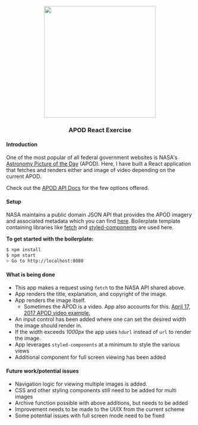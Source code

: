 <div align="center">
  <img src="https://s3.amazonaws.com/qh-public/static/img/Quartet+%2B+NASA.png" width="300" />
  <h3>APOD React Exercise</h3>
</div>

#### Introduction

One of the most popular of all federal government websites is NASA's [Astronomy Picture of the Day](https://apod.nasa.gov/apod/astropix.html) (APOD). Here, I have built a React application that fetches and renders either and image of video depending on the current APOD.

Check out the [APOD API Docs](https://api.nasa.gov/api.html#apod) for the few options offered.

#### Setup

NASA maintains a public domain JSON API that provides the APOD imagery and associated metadata which you can find [here](https://api.nasa.gov/api.html#apod). Boilerplate template containing libraries like [fetch](https://github.com/github/fetch) and [styled-components](https://styled-components.com/) are used here.

**To get started with the boilerplate:**

```sh
$ npm install
$ npm start
> Go to http://localhost:8080
```

#### What is being done

- This app makes a request using `fetch` to the NASA API shared above.
- App renders the title, explanation, and copyright of the image.
- App renders the image itself.
    - Sometimes the APOD is a video. App also accounts for this. [April 17, 2017 APOD video example.](https://apod.nasa.gov/apod/ap170417.html)
- An input control has been added where one can set the desired width the image should render in.
- If the width exceeds _1000px_ the app uses `hdurl` instead of `url` to render the image.
- App leverages `styled-components` at a minimum to style the various views
- Additional component for full screen viewing has been added

#### Future work/potential issues
- Navigation logic for viewing multiple images is added.
- CSS and other styling components still need to be added for multi images
- Archive function possible with above additions, but needs to be added
- Improvement needs to be made to the UI/IX from the current scheme
- Some potential issues with full screen mode need to be fixed


